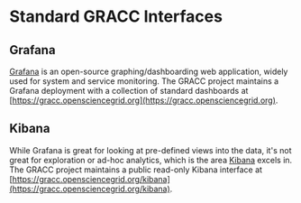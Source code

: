 # Standard GRACC Interfaces

## Grafana

[Grafana](http://grafana.org) is an open-source graphing/dashboarding web application,
widely used for system and service monitoring. The GRACC project maintains a Grafana 
deployment with a collection of standard dashboards at 
[https://gracc.opensciencegrid.org](https://gracc.opensciencegrid.org).

## Kibana

While Grafana is great for looking at pre-defined views into the data, it's not 
great for exploration or ad-hoc analytics, which is the area [Kibana](https://www.elastic.co/products/kibana) excels in. The GRACC project maintains a public read-only
Kibana interface at 
[https://gracc.opensciencegrid.org/kibana](https://gracc.opensciencegrid.org/kibana).

